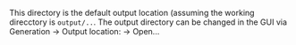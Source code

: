 This directory is the default output location (assuming the working direcctory is `output/..`. The output directory can
be changed in the GUI via Generation → Output location: → Open...
